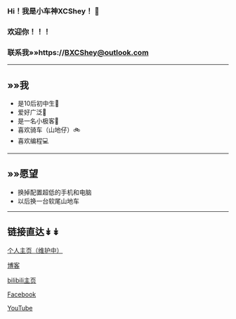 ### Hi！我是小车神XCShey！ 👋
### 欢迎你！！！
### 联系我»»https://BXCShey@outlook.com
---
## »»我
- 是10后初中生🧒
- 爱好广泛💙
- 是一名小极客📱
- 喜欢骑车（山地仔）🚲
- 喜欢编程💻
---
## »»愿望
- 换掉配置超低的手机和电脑
- 以后换一台软尾山地车
---
## 链接直达↡↡
[个人主页（维护中）](https://hp.thebxcshey.top)

[博客](https://thebxcshey.top)

[bilibili主页](https://b23.tv/YaCS8uN)

[Facebook](https://www.facebook.com/profile.php?id=61551619216164&mibextid=2JQ9oc)

[YouTube](https://youtube.com/@hey-XCR?si=vCH4LAk8_pt1HyfI)
<!--
**XCShey/XCShey** is a ✨ _special_ ✨ repository because its `README.md` (this file) appears on your GitHub profile.

Here are some ideas to get you started:

- 🔭 I’m currently working on ...
- 🌱 I’m currently learning ...
- 👯 I’m looking to collaborate on ...
- 🤔 I’m looking for help with ...
- 💬 Ask me about ...
- 📫 How to reach me: ...
- 😄 Pronouns: ...
- ⚡ Fun fact: ...
-->
